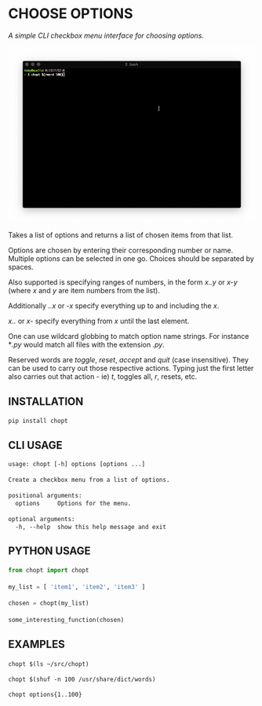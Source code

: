 # CHOOSE OPTIONS

*A simple CLI checkbox menu interface for choosing options.*

![img](./chopt.gif "Choose Options")

Takes a list of options and returns a list of chosen items from that list.

Options are chosen by entering their corresponding number or name. Multiple
options can be selected in one go. Choices should be separated by spaces.

Also supported is specifying ranges of numbers, in the form *x..y* or *x-y*
(where *x* and *y* are item numbers from the list).

Additionally *..x* or *-x* specify everything up to and including the *x*.

*x..* or *x-* specify everything from *x* until the last element.

One can use wildcard globbing to match option name strings. For instance **.py*
would match all files with the extension *.py*.

Reserved words are *toggle*, *reset*, *accept* and *quit* (case
insensitive). They can be used to carry out those respective actions. Typing
just the first letter also carries out that action - ie) *t*, toggles all, *r*,
resets, etc.

## INSTALLATION

`pip install chopt`

## CLI USAGE

```
usage: chopt [-h] options [options ...]

Create a checkbox menu from a list of options.

positional arguments:
  options     Options for the menu.

optional arguments:
  -h, --help  show this help message and exit
```

## PYTHON USAGE

```python
from chopt import chopt

my_list = [ 'item1', 'item2', 'item3' ]

chosen = chopt(my_list)

some_interesting_function(chosen)
```

## EXAMPLES

`chopt $(ls ~/src/chopt)`

`chopt $(shuf -n 100 /usr/share/dict/words)`

`chopt options{1..100}`

